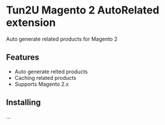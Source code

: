 # Tun2U Magento 2 AutoRelated extension

Auto generate related products for Magento 2

## Features

* Auto generate relted products
* Caching related products
* Supports Magento 2.x

## Installing

...
